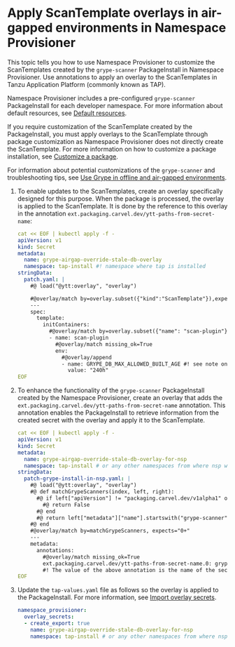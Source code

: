 # Apply ScanTemplate overlays in air-gapped environments in Namespace Provisioner

This topic tells you how to use Namespace Provisioner to customize the ScanTemplates created by the `grype-scanner` PackageInstall in Namespace Provisioner. Use annotations to apply an overlay to the ScanTemplates in Tanzu Application Platform (commonly known as TAP).

Namespace Provisioner includes a pre-configured `grype-scanner` PackageInstall for each developer
namespace. For more information about default resources, see
[Default resources](default-resources.hbs.md).

If you require customization of the ScanTemplate created by the PackageInstall, you must apply
overlays to the ScanTemplate through package customization as Namespace Provisioner does not
directly create the ScanTemplate. For more information on how to customize a package installation, see [Customize a package](../customize-package-installation.hbs.md).

For information about potential customizations of the `grype-scanner` and troubleshooting
tips, see [Use Grype in offline and air-gapped environments](../install-offline/grype-offline-airgap.hbs.md).

1. To enable updates to the ScanTemplates, create an overlay specifically designed for this
purpose. When the package is processed, the overlay is applied to the ScanTemplate. It is done
by the reference to this overlay in the annotation `ext.packaging.carvel.dev/ytt-paths-from-secret-name`:

    ```yaml
    cat << EOF | kubectl apply -f -
    apiVersion: v1
    kind: Secret
    metadata:
      name: grype-airgap-override-stale-db-overlay
      namespace: tap-install #! namespace where tap is installed
    stringData:
      patch.yaml: |
        #@ load("@ytt:overlay", "overlay")

        #@overlay/match by=overlay.subset({"kind":"ScanTemplate"}),expects="1+"
        ---
        spec:
          template:
            initContainers:                                             
              #@overlay/match by=overlay.subset({"name": "scan-plugin"}), expects="1+"
              - name: scan-plugin
                #@overlay/match missing_ok=True
                env:
                  #@overlay/append
                  - name: GRYPE_DB_MAX_ALLOWED_BUILT_AGE #! see note on best practices
                    value: "240h"
    EOF
    ```

2. To enhance the functionality of the `grype-scanner` PackageInstall created by the Namespace Provisioner, create an overlay that adds the `ext.packaging.carvel.dev/ytt-paths-from-secret-name` annotation. This annotation enables the PackageInstall to retrieve information from the created secret with the overlay and apply it to the ScanTemplate.

    ```yaml
    cat << EOF | kubectl apply -f -
    apiVersion: v1
    kind: Secret
    metadata:
      name: grype-airgap-override-stale-db-overlay-for-nsp
      namespace: tap-install # or any other namespaces from where nsp will import the secret
    stringData:
      patch-grype-install-in-nsp.yaml: |
        #@ load("@ytt:overlay", "overlay")
        #@ def matchGrypeScanners(index, left, right):
          #@ if left["apiVersion"] != "packaging.carvel.dev/v1alpha1" or left["kind"] != "PackageInstall":
            #@ return False
          #@ end
          #@ return left["metadata"]["name"].startswith("grype-scanner")
        #@ end
        #@overlay/match by=matchGrypeScanners, expects="0+"
        ---
        metadata:
          annotations:
            #@overlay/match missing_ok=True
            ext.packaging.carvel.dev/ytt-paths-from-secret-name.0: grype-airgap-override-stale-db-overlay
            #! The value of the above annotation is the name of the secret that contains the grype overlay
    EOF
    ```

3. Update the `tap-values.yaml` file as follows so the overlay is applied to the PackageInstall. For
more information, see [Import overlay secrets](customize-installation.hbs.md#import-overlay-secrets).

    ```yaml
    namespace_provisioner:
      overlay_secrets:
      - create_export: true
        name: grype-airgap-override-stale-db-overlay-for-nsp
        namespace: tap-install # or any other namespaces from where nsp will import the secret
    ```
